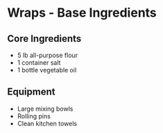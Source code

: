 # Wraps - Base Ingredients

## Core Ingredients
- 5 lb all-purpose flour
- 1 container salt
- 1 bottle vegetable oil

## Equipment
- Large mixing bowls
- Rolling pins
- Clean kitchen towels
